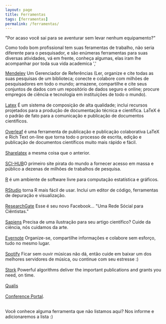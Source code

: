 ```yaml
---
layout: page
title: Ferramentas
tags: [ferramentas]
permalink: /ferramentas/
---
```


<p>
    <cita>
        "Por acaso você sai para se aventurar sem levar nenhum equipamento?"
    </cita>
</p>

<amp-img width="600" height="400" layout="responsive" src="{{ site.url }}/assets/images/lum3n-187468-unsplash.jpg"></amp-img>

<p>
    Como todo bom profissional tem suas feramentas de trabalho, não seria diferente para o pesquisador, e são enúmeras ferramentas para suas diversas atividades, vá em frente, conheça algumas, elas iram lhe acompanhar por toda sua vida academica ','
</p>

<p>
    <a title="Mendeley" href="mendeley.com" target="_blank">Mendeley</a> Um Gerenciador de Referências (Ler, organize e cite todas as suas pesquisas de um biblioteca; conecte e colabore com milhões de pesquisadores em todo o mundo; armazene, compartilhe e cite seus conjuntos de dados com um repositório de dados seguro e online; procure empregos de ciência e tecnologia em instituições de todo o mundo).<br><br>
    <a title="Latex" href="https://www.latex-project.org/" target="_blank">Latex</a> É um sistema de composição de alta qualidade; inclui recursos projetados para a produção de documentação técnica e científica. LaTeX é o padrão de fato para a comunicação e publicação de documentos científicos.<br><br>
    <a title="Overleaf" href="overleaf.com" target="_blank">Overleaf</a> é uma ferramenta de publicação e publicação colaborativa LaTeX e Rich Text on-line que torna todo o processo de escrita, edição e publicação de documentos científicos muito mais rápido e fácil.<br><br>
    <a title="Sharelatex" href="sharelatex.com" target="_blank">Sharelatex</a> a mesma coisa que o anterior.<br><br>
    <a title="SCI-HUB" href="http://sci-hub.tw/" target="_blank">SCI-HUB</a>O primeiro site pirata do mundo a fornecer acesso em massa e público a dezenas de milhões de trabalhos de pesquisa.<br><br>
    <a title="R" href="https://www.r-project.org/" target="_blank">R</a> é um ambiente de software livre para computação estatística e gráficos. <br><br>
    <a title="RStudio" href="https://www.rstudio.com/" target="_blank">RStudio</a> torna R mais fácil de usar. Inclui um editor de código, ferramentas de depuração e visualização.<br><br>
    <a title="ResearchGate" href="https://www.researchgate.net/" target="_blank">ResearchGate</a> Esse é seu novo Facebook... "Uma Rede Sócial para Ciêntistas."<br><br>
    <a title="Sapiens" href="https://www.sapiens.art.br/" target="_blank">Sapiens</a> Precisa de uma ilustração para seu artigo científico? Cuide da ciência, nós cuidamos da arte.<br><br>
    <a title="Evernote" href="https://www.evernote.com" target="_blank">Evernote</a> Organize-se, compartilhe informações e colabore sem esforço, tudo no mesmo lugar.<br><br>
    <a title="Spotify" href="https://www.spotify.com/br/" target="_blank">Spotify</a> Ficar sem ouvir músicas não dá, então cuide em baixar um dos melhores servidores de música, ou continue com seu estresse :)<br><br>
    <a title="Spotify" href="https://www.storkapp.me/" target="_blank">Stork</a> Powerful algorithms deliver the important publications and grants you need, on time.<br><br>
        <a title="Qualis" href="http://qualis.ic.ufmt.br/" target="_blank">Qualis</a> <br><br>
        <a title="Conference Portal" href="http://portal.core.edu.au/conf-ranks/" target="_blank">Conference Portal</a>.<br><br>
</p>

<p>
    Você conhece alguma ferramenta que não listamos aqui? Nos informe e adicionaremos a lista :)
</p>
